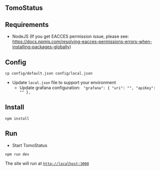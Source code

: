 ## TomoStatus

## Requirements
- NodeJS (If you get EACCES permission issue, please see: https://docs.npmjs.com/resolving-eacces-permissions-errors-when-installing-packages-globally)

## Config

```
cp config/default.json config/local.json
```
- Update `local.json` file to support your environment
  - Update grafana configuration:
      `  "grafana": {
      "uri": "",
      "apiKey": ""
      },
    `

## Install
```
npm install
```

## Run
- Start TomoStatus
```
npm run dev
```
The site will run at [`http://localhost:3000`](http://localhost:3000)
